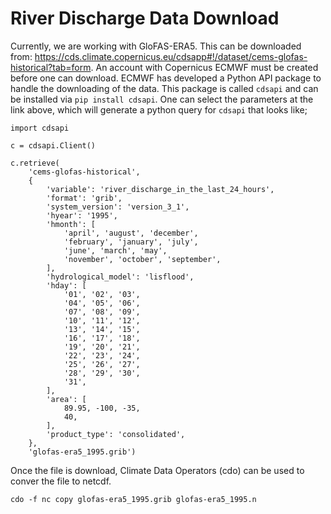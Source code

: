 # River Discharge Data Download

Currently, we are working with GloFAS-ERA5. This can be downloaded from: https://cds.climate.copernicus.eu/cdsapp#!/dataset/cems-glofas-historical?tab=form. An account with Copernicus ECMWF must be created before one can download. ECMWF has developed a Python API package to handle the downloading of the data. This package is called `cdsapi` and can be installed via `pip install cdsapi`. One can select the parameters at the link above, which will generate a python query for `cdsapi` that looks like;

```
import cdsapi

c = cdsapi.Client()

c.retrieve(
    'cems-glofas-historical',
    {
        'variable': 'river_discharge_in_the_last_24_hours',
        'format': 'grib',
        'system_version': 'version_3_1',
        'hyear': '1995',
        'hmonth': [
            'april', 'august', 'december',
            'february', 'january', 'july',
            'june', 'march', 'may',
            'november', 'october', 'september',
        ],
        'hydrological_model': 'lisflood',
        'hday': [
            '01', '02', '03',
            '04', '05', '06',
            '07', '08', '09',
            '10', '11', '12',
            '13', '14', '15',
            '16', '17', '18',
            '19', '20', '21',
            '22', '23', '24',
            '25', '26', '27',
            '28', '29', '30',
            '31',
        ],
        'area': [
            89.95, -100, -35,
            40,
        ],
        'product_type': 'consolidated',
    },
    'glofas-era5_1995.grib')
```

Once the file is download, Climate Data Operators (cdo) can be used to conver the file to netcdf.

```
cdo -f nc copy glofas-era5_1995.grib glofas-era5_1995.n
```
